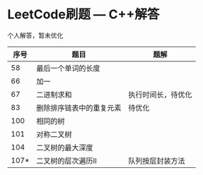 # LeetCode刷题 — C++解答
个人解答，暂未优化

|  序号  |  题目  |  题解  |
| ---- | ---- | ---- |
| 58 | 最后一个单词的长度 |
| 66 | 加一 |
| 67 | 二进制求和 | 执行时间长，待优化 |
| 83 | 删除排序链表中的重复元素 | 待优化 |
| 100 | 相同的树 |
| 101 | 对称二叉树 |
| 104 | 二叉树的最大深度 |
| 107* | 二叉树的层次遍历II | 队列按层封装方法 |
